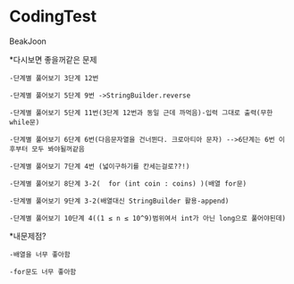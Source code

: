# CodingTest
BeakJoon

*다시보면 좋을꺼같은 문제

    -단계별 풀어보기 3단계 12번
  
    -단계별 풀어보기 5단계 9번 ->StringBuilder.reverse
  
    -단계별 풀어보기 5단계 11번(3단계 12번과 동일 근데 까먹음)-입력 그대로 출력(무한 while문)
  
    -단계별 풀어보기 6단계 6번(다음문자열을 건너뛴다. 크로아티아 문자) -->6단계는 6번 이후부터 모두 봐야될꺼같음 
  
    -단계별 풀어보기 7단계 4번 (넓이구하기를 칸세는걸로??!)

    -단계별 풀어보기 8단계 3-2(	for (int coin : coins) )(배열 for문)

    -단계별 풀어보기 9단계 3-2(배열대신 StringBuilder 활용-append)

    -단계별 풀어보기 10단계 4((1 ≤ n ≤ 10^9)범위여서 int가 아닌 long으로 풀어야된데)

*내문제점?
  
    -배열을 너무 좋아함

    -for문도 너무 좋아함
